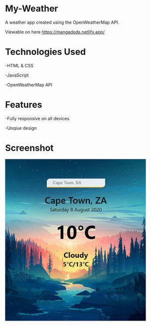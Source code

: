 # My-Weather
A weather app created using the OpenWeatherMap API.

Viewable on here https://mangadods.netlify.app/

# Technologies Used

-HTML & CSS

-JavaScript

-OpenWeatherMap API

# Features

-Fully responsive on all devices

-Unqiue design


# Screenshot

![alt text](https://github.com/nadbad/My-Weather/blob/master/Project%202.jpg)
